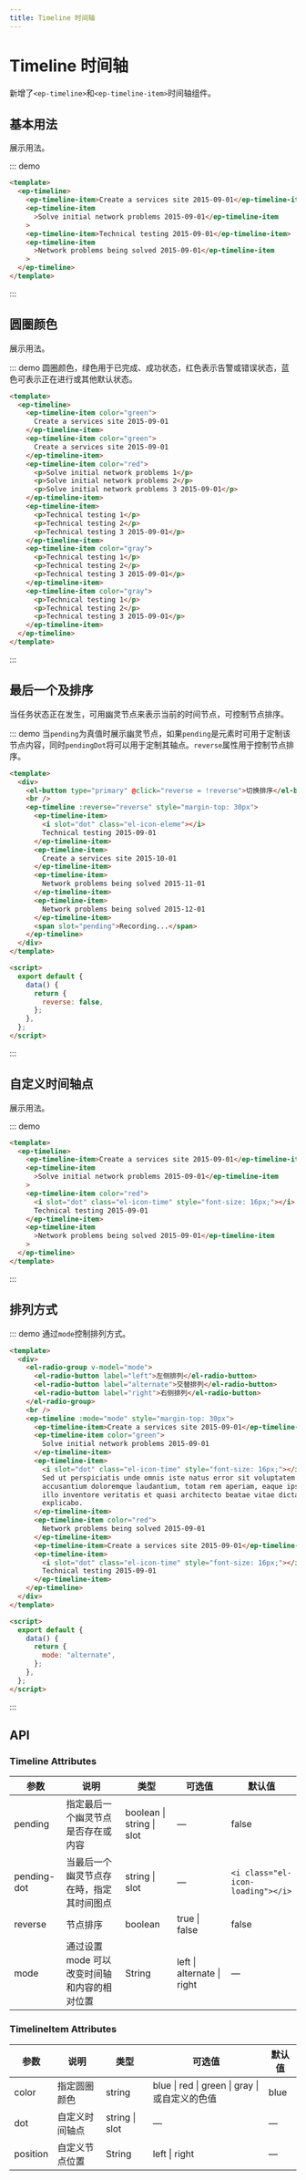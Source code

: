 ```yaml
---
title: Timeline 时间轴
---
```


# Timeline 时间轴

新增了`<ep-timeline>`和`<ep-timeline-item>`时间轴组件。

## 基本用法

展示用法。

::: demo

```html
<template>
  <ep-timeline>
    <ep-timeline-item>Create a services site 2015-09-01</ep-timeline-item>
    <ep-timeline-item
      >Solve initial network problems 2015-09-01</ep-timeline-item
    >
    <ep-timeline-item>Technical testing 2015-09-01</ep-timeline-item>
    <ep-timeline-item
      >Network problems being solved 2015-09-01</ep-timeline-item
    >
  </ep-timeline>
</template>
```

:::

## 圆圈颜色

展示用法。

::: demo 圆圈颜色，绿色用于已完成、成功状态，红色表示告警或错误状态，蓝色可表示正在进行或其他默认状态。

```html
<template>
  <ep-timeline>
    <ep-timeline-item color="green">
      Create a services site 2015-09-01
    </ep-timeline-item>
    <ep-timeline-item color="green">
      Create a services site 2015-09-01
    </ep-timeline-item>
    <ep-timeline-item color="red">
      <p>Solve initial network problems 1</p>
      <p>Solve initial network problems 2</p>
      <p>Solve initial network problems 3 2015-09-01</p>
    </ep-timeline-item>
    <ep-timeline-item>
      <p>Technical testing 1</p>
      <p>Technical testing 2</p>
      <p>Technical testing 3 2015-09-01</p>
    </ep-timeline-item>
    <ep-timeline-item color="gray">
      <p>Technical testing 1</p>
      <p>Technical testing 2</p>
      <p>Technical testing 3 2015-09-01</p>
    </ep-timeline-item>
    <ep-timeline-item color="gray">
      <p>Technical testing 1</p>
      <p>Technical testing 2</p>
      <p>Technical testing 3 2015-09-01</p>
    </ep-timeline-item>
  </ep-timeline>
</template>
```

:::

## 最后一个及排序

当任务状态正在发生，可用幽灵节点来表示当前的时间节点，可控制节点排序。

::: demo 当`pending`为真值时展示幽灵节点，如果`pending`是元素时可用于定制该节点内容，同时`pendingDot`将可以用于定制其轴点。`reverse`属性用于控制节点排序。

```html
<template>
  <div>
    <el-button type="primary" @click="reverse = !reverse">切换排序</el-button>
    <br />
    <ep-timeline :reverse="reverse" style="margin-top: 30px">
      <ep-timeline-item>
        <i slot="dot" class="el-icon-eleme"></i>
        Technical testing 2015-09-01
      </ep-timeline-item>
      <ep-timeline-item>
        Create a services site 2015-10-01
      </ep-timeline-item>
      <ep-timeline-item>
        Network problems being solved 2015-11-01
      </ep-timeline-item>
      <ep-timeline-item>
        Network problems being solved 2015-12-01
      </ep-timeline-item>
      <span slot="pending">Recording...</span>
    </ep-timeline>
  </div>
</template>

<script>
  export default {
    data() {
      return {
        reverse: false,
      };
    },
  };
</script>
```

:::

## 自定义时间轴点

展示用法。

::: demo

```html
<template>
  <ep-timeline>
    <ep-timeline-item>Create a services site 2015-09-01</ep-timeline-item>
    <ep-timeline-item
      >Solve initial network problems 2015-09-01</ep-timeline-item
    >
    <ep-timeline-item color="red">
      <i slot="dot" class="el-icon-time" style="font-size: 16px;"></i>
      Technical testing 2015-09-01
    </ep-timeline-item>
    <ep-timeline-item
      >Network problems being solved 2015-09-01</ep-timeline-item
    >
  </ep-timeline>
</template>
```

:::

## 排列方式

::: demo 通过`mode`控制排列方式。

```html
<template>
  <div>
    <el-radio-group v-model="mode">
      <el-radio-button label="left">左侧排列</el-radio-button>
      <el-radio-button label="alternate">交替排列</el-radio-button>
      <el-radio-button label="right">右侧排列</el-radio-button>
    </el-radio-group>
    <br />
    <ep-timeline :mode="mode" style="margin-top: 30px">
      <ep-timeline-item>Create a services site 2015-09-01</ep-timeline-item>
      <ep-timeline-item color="green">
        Solve initial network problems 2015-09-01
      </ep-timeline-item>
      <ep-timeline-item>
        <i slot="dot" class="el-icon-time" style="font-size: 16px;"></i>
        Sed ut perspiciatis unde omnis iste natus error sit voluptatem
        accusantium doloremque laudantium, totam rem aperiam, eaque ipsa quae ab
        illo inventore veritatis et quasi architecto beatae vitae dicta sunt
        explicabo.
      </ep-timeline-item>
      <ep-timeline-item color="red">
        Network problems being solved 2015-09-01
      </ep-timeline-item>
      <ep-timeline-item>Create a services site 2015-09-01</ep-timeline-item>
      <ep-timeline-item>
        <i slot="dot" class="el-icon-time" style="font-size: 16px;"></i>
        Technical testing 2015-09-01
      </ep-timeline-item>
    </ep-timeline>
  </div>
</template>

<script>
  export default {
    data() {
      return {
        mode: "alternate",
      };
    },
  };
</script>
```

:::

## API

### Timeline Attributes

| 参数        | 说明                                         | 类型                      | 可选值                     | 默认值                            |
| ----------- | -------------------------------------------- | ------------------------- | -------------------------- | --------------------------------- |
| pending     | 指定最后一个幽灵节点是否存在或内容           | boolean \| string \| slot | —                          | false                             |
| pending-dot | 当最后一个幽灵节点存在時，指定其时间图点     | string \| slot            | —                          | `<i class="el-icon-loading"></i>` |
| reverse     | 节点排序                                     | boolean                   | true \| false              | false                             |
| mode        | 通过设置 mode 可以改变时间轴和内容的相对位置 | String                    | left \| alternate \| right | —                                 |

### TimelineItem Attributes

| 参数     | 说明           | 类型           | 可选值                                         | 默认值 |
| -------- | -------------- | -------------- | ---------------------------------------------- | ------ |
| color    | 指定圆圈颜色   | string         | blue \| red \| green \| gray \| 或自定义的色值 | blue   |
| dot      | 自定义时间轴点 | string \| slot | —                                              | —      |
| position | 自定义节点位置 | String         | left \| right                                  | —      |
